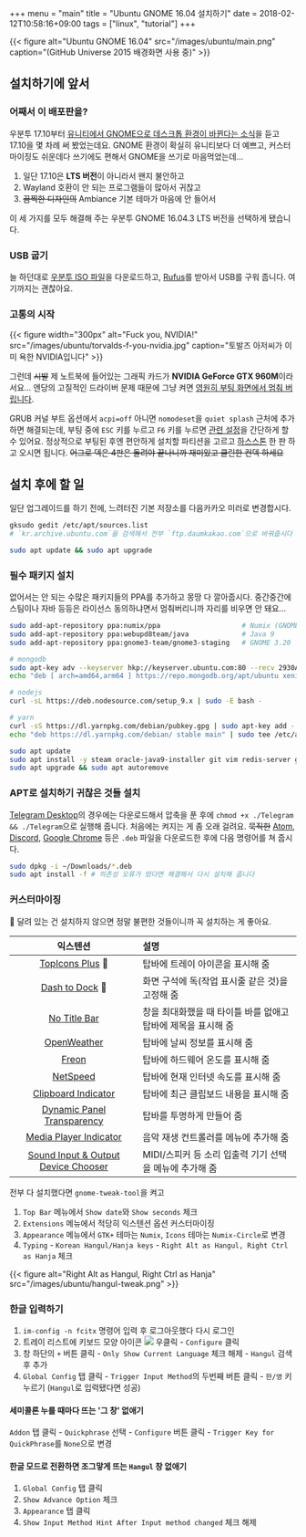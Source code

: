 +++
menu = "main"
title = "Ubuntu GNOME 16.04 설치하기"
date = 2018-02-12T10:58:16+09:00
tags = ["linux", "tutorial"]
+++

{{< figure
  alt="Ubuntu GNOME 16.04"
  src="/images/ubuntu/main.png"
  caption="(GitHub Universe 2015 배경화면 사용 중)" >}}

## 설치하기에 앞서

### 어째서 이 배포판을?
우분투 17.10부터 [유니티에서 GNOME으로 데스크톱 환경이 바뀐다는 소식](https://www.ubuntu.com/desktop/1710)을 듣고 17.10을 몇 차례 써 봤었는데요. GNOME 환경이 확실히 유니티보다 더 예쁘고, 커스터마이징도 쉬운데다 쓰기에도 편해서 GNOME을 쓰기로 마음먹었는데...

1. 일단 17.10은 **LTS 버전**이 아니라서 왠지 불안하고
1. Wayland 호환이 안 되는 프로그램들이 많아서 귀찮고
1. ~~끔찍한 디자인의~~ Ambiance 기본 테마가 마음에 안 들어서

이 세 가지를 모두 해결해 주는 우분투 GNOME 16.04.3 LTS 버전을 선택하게 됐습니다.

### USB 굽기
늘 하던대로 [우분투 ISO 파일](https://wiki.ubuntu.com/UbuntuGNOME/GetUbuntuGNOME)을 다운로드하고, [Rufus](https://rufus.akeo.ie/)를 받아서 USB를 구워 줍니다. 여기까지는 괜찮아요.

### 고통의 시작
{{< figure width="300px"
  alt="Fuck you, NVIDIA!"
  src="/images/ubuntu/torvalds-f-you-nvidia.jpg"
  caption="토발즈 아저씨가 이미 욕한 NVIDIA입니다" >}}

그런데 ~~시발~~ 제 노트북에 들어있는 그래픽 카드가 **NVIDIA GeForce GTX 960M**이라서요... 엔당의 고질적인 드라이버 문제 때문에 그냥 켜면 [영원히 부팅 화면에서 멈춰 버립니다](https://twitter.com/amato17/status/956233588172713984).

GRUB 커널 부트 옵션에서 `acpi=off` 아니면 `nomodeset`을 `quiet splash` 근처에 추가하면 해결되는데, 부팅 중에 `ESC` 키를 누르고 `F6` 키를 누르면 [관련 설정](https://twitter.com/amato17/status/961992971355701248)을 간단하게 할 수 있어요. 정상적으로 부팅된 후엔 편안하게 설치할 파티션을 고르고 [하스스톤](https://playhearthstone.com) 한 판 하고 오시면 됩니다. ~~어그로 덱은 4판은 돌려야 끝나니까 재미있고 클린한 컨덱 하세요~~

## 설치 후에 할 일
일단 업그레이드를 하기 전에, 느려터진 기본 저장소를 다음카카오 미러로 변경합시다.

```bash
gksudo gedit /etc/apt/sources.list
# `kr.archive.ubuntu.com`을 검색해서 전부 `ftp.daumkakao.com`으로 바꿔줍시다

sudo apt update && sudo apt upgrade
```

### 필수 패키지 설치
없어서는 안 되는 수많은 패키지들의 PPA를 추가하고 몽땅 다 깔아줍시다. 중간중간에 스팀이나 자바 등등은 라이선스 동의하냐면서 멈춰버리니까 자리를 비우면 안 돼요...

```bash
sudo add-apt-repository ppa:numix/ppa                    # Numix (GNOME 테마)
sudo add-apt-repository ppa:webupd8team/java             # Java 9
sudo add-apt-repository ppa:gnome3-team/gnome3-staging   # GNOME 3.20

# mongodb
sudo apt-key adv --keyserver hkp://keyserver.ubuntu.com:80 --recv 2930ADAE8CAF5059EE73BB4B58712A2291FA4AD5
echo "deb [ arch=amd64,arm64 ] https://repo.mongodb.org/apt/ubuntu xenial/mongodb-org/3.6 multiverse" | sudo tee /etc/apt/sources.list.d/mongodb-org-3.6.list

# nodejs
curl -sL https://deb.nodesource.com/setup_9.x | sudo -E bash -

# yarn
curl -sS https://dl.yarnpkg.com/debian/pubkey.gpg | sudo apt-key add -
echo "deb https://dl.yarnpkg.com/debian/ stable main" | sudo tee /etc/apt/sources.list.d/yarn.list

sudo apt update
sudo apt install -y steam oracle-java9-installer git vim redis-server gnome-tweak-tool fcitx fcitx-hangul mongodb-org nodejs yarn numix-*
sudo apt upgrade && sudo apt autoremove
```

### APT로 설치하기 귀찮은 것들 설치
[Telegram Desktop](https://desktop.telegram.org)의 경우에는 다운로드해서 압축을 푼 후에 `chmod +x ./Telegram && ./Telegram`으로 실행해 줍니다. 처음에는 켜지는 게 좀 오래 걸려요. ~~묵직한~~ [Atom](https://atom.io), [Discord](https://discord.gg), [Google Chrome](https://www.google.com/chrome/) 등은 `.deb` 파일을 다운로드한 후에 다음 명령어를 쳐 줍시다.

```bash
sudo dpkg -i ~/Downloads/*.deb
sudo apt install -f # 의존성 오류가 떴다면 해결해서 다시 설치해 줍니다
```

### 커스터마이징
:tada: 달려 있는 건 설치하지 않으면 정말 불편한 것들이니까 꼭 설치하는 게 좋아요.

| 익스텐션 | 설명 |
| :--: | :--- |
| [TopIcons Plus] :tada: | 탑바에 트레이 아이콘을 표시해 줌 |
| [Dash to Dock] :tada: | 화면 구석에 독(작업 표시줄 같은 것)을 고정해 줌 |
| [No Title Bar] | 창을 최대화했을 때 타이틀 바를 없애고 탑바에 제목을 표시해 줌 |
| [OpenWeather] | 탑바에 날씨 정보를 표시해 줌 |
| [Freon] | 탑바에 하드웨어 온도를 표시해 줌 |
| [NetSpeed] | 탑바에 현재 인터넷 속도를 표시해 줌 |
| [Clipboard Indicator] | 탑바에 최근 클립보드 내용을 표시해 줌 |
| [Dynamic Panel Transparency] | 탑바를 투명하게 만들어 줌 |
| [Media Player Indicator] | 음악 재생 컨트롤러를 메뉴에 추가해 줌 |
| [Sound Input & Output Device Chooser] | MIDI/스피커 등 소리 입출력 기기 선택을 메뉴에 추가해 줌 |

[Dash to Dock]: https://extensions.gnome.org/extension/307/dash-to-dock/
[Media Player Indicator]: https://extensions.gnome.org/extension/55/media-player-indicator/
[OpenWeather]: https://extensions.gnome.org/extension/750/openweather/
[TopIcons Plus]: https://extensions.gnome.org/extension/1031/topicons/
[NetSpeed]: https://extensions.gnome.org/extension/104/netspeed/
[Sound Input & Output Device Chooser]: https://extensions.gnome.org/extension/906/sound-output-device-chooser/
[Freon]: https://extensions.gnome.org/extension/841/freon/
[Clipboard Indicator]: https://extensions.gnome.org/extension/779/clipboard-indicator/
[No Title Bar]: https://extensions.gnome.org/extension/1267/no-title-bar/
[Dynamic Panel Transparency]: https://extensions.gnome.org/extension/1011/dynamic-panel-transparency/

전부 다 설치했다면 `gnome-tweak-tool`을 켜고

1. `Top Bar` 메뉴에서 `Show date`와 `Show seconds` 체크
1. `Extensions` 메뉴에서 적당히 익스텐션 옵션 커스터마이징
1. `Appearance` 메뉴에서 `GTK+` 테마는 `Numix`, `Icons` 테마는 `Numix-Circle`로 변경
1. `Typing` - `Korean Hangul/Hanja keys` - `Right Alt as Hangul, Right Ctrl as Hanja` 체크

{{< figure
  alt="Right Alt as Hangul, Right Ctrl as Hanja"
  src="/images/ubuntu/hangul-tweak.png" >}}

### 한글 입력하기
1. `im-config -n fcitx` 명령어 입력 후 로그아웃했다 다시 로그인
2. 트레이 리스트에 키보드 모양 아이콘 <img class="inline" src="/images/ubuntu/fcitx.png"> 우클릭 - `Configure` 클릭
3. 창 하단의 `+` 버튼 클릭 - `Only Show Current Language` 체크 해제 - `Hangul` 검색 후 추가
4. `Global Config` 탭 클릭 - `Trigger Input Method`의 두번째 버튼 클릭 - `한/영` 키 누르기 (`Hangul`로 입력됐다면 성공)

#### 세미콜론 누를 때마다 뜨는 '그 창' 없애기
`Addon` 탭 클릭 - `Quickphrase` 선택 - `Configure` 버튼 클릭 - `Trigger Key for QuickPhrase`를 `None`으로 변경

#### 한글 모드로 전환하면 조그맣게 뜨는 `Hangul` 창 없애기
1. `Global Config` 탭 클릭
2. `Show Advance Option` 체크
3. `Appearance` 탭 클릭
4. `Show Input Method Hint After Input method changed` 체크 해제
